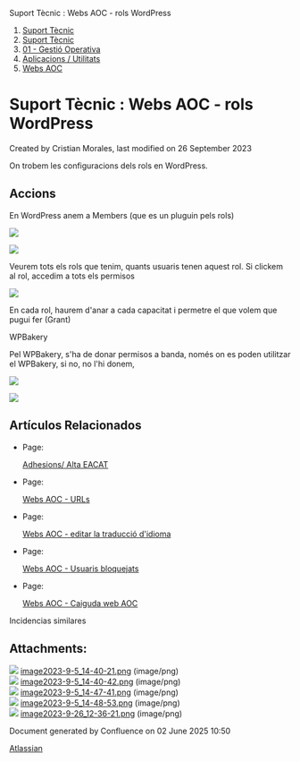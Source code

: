 Suport Tècnic : Webs AOC - rols WordPress  

1.  [Suport Tècnic](index.md)
2.  [Suport Tècnic](13893782.md)
3.  [01 - Gestió Operativa](26313391.md)
4.  [Aplicacions / Utilitats](41517088.md)
5.  [Webs AOC](Webs-AOC_81856274.md)

Suport Tècnic : Webs AOC - rols WordPress
=========================================

Created by Cristian Morales, last modified on 26 September 2023

On trobem les configuracions dels rols en WordPress.

Accions
-------

En WordPress anem a Members (que es un pluguin pels rols)

![](attachments/93357110/93357115.png)

![](attachments/93357110/93357114.png)

Veurem tots els rols que tenim, quants usuaris tenen aquest rol. Si clickem al rol, accedim a tots els permisos

![](attachments/93357110/93357116.png)

En cada rol, haurem d'anar a cada capacitat i permetre el que volem que pugui fer (Grant)

  

WPBakery

Pel WPBakery, s'ha de donar permisos a banda, només on es poden utilitzar el WPBakery, si no, no l'hi donem,

![](attachments/93357110/93357117.png)

![](attachments/93357110/93357362.png)

Artículos Relacionados
----------------------

*   Page:
    
    [Adhesions/ Alta EACAT](/pages/viewpage.action?pageId=26313473)
    
*   Page:
    
    [Webs AOC - URLs](/display/SII/Webs+AOC+-+URLs)
    
*   Page:
    
    [Webs AOC - editar la traducció d'idioma](/pages/viewpage.action?pageId=118555158)
    
*   Page:
    
    [Webs AOC - Usuaris bloquejats](/display/SII/Webs+AOC+-+Usuaris+bloquejats)
    
*   Page:
    
    [Webs AOC - Caiguda web AOC](/display/SII/Webs+AOC+-+Caiguda+web+AOC)
    

  

Incidencias similares

  

  

Attachments:
------------

![](images/icons/bullet_blue.gif) [image2023-9-5\_14-40-21.png](attachments/93357110/93357114.png) (image/png)  
![](images/icons/bullet_blue.gif) [image2023-9-5\_14-40-42.png](attachments/93357110/93357115.png) (image/png)  
![](images/icons/bullet_blue.gif) [image2023-9-5\_14-47-41.png](attachments/93357110/93357116.png) (image/png)  
![](images/icons/bullet_blue.gif) [image2023-9-5\_14-48-53.png](attachments/93357110/93357117.png) (image/png)  
![](images/icons/bullet_blue.gif) [image2023-9-26\_12-36-21.png](attachments/93357110/93357362.png) (image/png)  

Document generated by Confluence on 02 June 2025 10:50

[Atlassian](http://www.atlassian.com/)